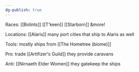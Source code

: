 ```yaml
---
dg-publish: true
---
```


Races: [[Bolints]] [[T'keen]] [[Starborn]] &more!

Locations: [[Alaris]] many port cities that ship to Alaris as well

Tools: mostly ships from [[The Hometree (biome)]]

Pro: trade [[Artifizer's Guild]] they provide caravans

Anti: [[Nirnaeth Elder Women]] they gatekeep the ships